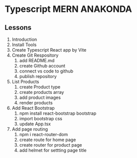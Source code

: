 # Typescript MERN ANAKONDA

## Lessons

1. Introduction
2. Install Tools
3. Create Typescript React app by Vite
4. Create Git Respository
    1. add README.md
    2. create Github account
    3. connect vs code to github
    4. publish repository
5. List Products
   1. create Product type
   2. create products array
   3. add product images
   4. render products
6. Add React Bootstrap
   1. npm install react-bootstrap bootstrap
   2. import bootstrap css
   3. update App.tsx
7. Add page routing
   1. npm i react-router-dom
   2. create route for home page
   3. create router for product page
   4. add helmet for settting page title